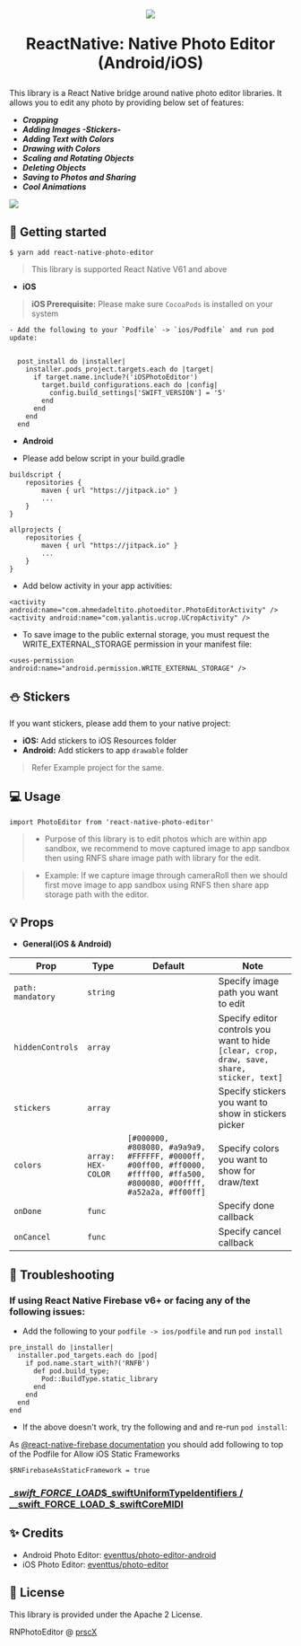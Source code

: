 <h1 align="center">

<p align="center">
  <img src="https://lh3.googleusercontent.com/dsJXfHnUx0qvZIB_80F-q0iN18eIqmx6g10bmsVN8R6nEnLQDKvJ9lXCbnPCgDEZMw=s180"/>
</p>

ReactNative: Native Photo Editor (Android/iOS)

</h1>
This library is a React Native bridge around native photo editor libraries. It allows you to edit any photo by providing below set of features:


* _**Cropping**_
* _**Adding Images -Stickers-**_
* _**Adding Text with Colors**_
* _**Drawing with Colors**_
* _**Scaling and Rotating Objects**_
* _**Deleting Objects**_
* _**Saving to Photos and Sharing**_
* _**Cool Animations**_

<img src="assets/hero.gif" />

## 📖 Getting started

`$ yarn add react-native-photo-editor`

> This library is supported React Native V61 and above

- **iOS**

> **iOS Prerequisite:** Please make sure `CocoaPods` is installed on your system

	- Add the following to your `Podfile` -> `ios/Podfile` and run pod update:

```

  post_install do |installer|
    installer.pods_project.targets.each do |target|
      if target.name.include?('iOSPhotoEditor')
        target.build_configurations.each do |config|
          config.build_settings['SWIFT_VERSION'] = '5'
        end
      end
    end
  end

```

- **Android**

- Please add below script in your build.gradle

```
buildscript {
    repositories {
        maven { url "https://jitpack.io" }
        ...
    }
}

allprojects {
    repositories {
        maven { url "https://jitpack.io" }
        ...
    }
}
```


- Add below activity in your app activities:

`
<activity android:name="com.ahmedadeltito.photoeditor.PhotoEditorActivity" />
<activity android:name="com.yalantis.ucrop.UCropActivity" />
`

- To save image to the public external storage, you must request the WRITE_EXTERNAL_STORAGE permission in your manifest file:

`<uses-permission android:name="android.permission.WRITE_EXTERNAL_STORAGE" />`

## ⛄️ Stickers

If you want stickers, please add them to your native project:

* **iOS:** Add stickers to iOS Resources folder
* **Android:** Add stickers to app `drawable` folder

> Refer Example project for the same.

## 💻 Usage

```
import PhotoEditor from 'react-native-photo-editor'

```

> * Purpose of this library is to edit photos which are within app sandbox, we recommend to move captured image to app sandbox then using RNFS share image path with library for the edit.

> * Example: If we capture image through cameraRoll then we should first move image to app sandbox using RNFS then share app storage path with the editor.

## 💡 Props

- **General(iOS & Android)**

| Prop                   | Type                | Default | Note                                             |
| ---------------------- | ------------------- | ------- | ------------------------------------------------ |
| `path: mandatory`     | `string`            |         | Specify image path you want to edit                 |
| `hiddenControls`                | `array`            |         | Specify editor controls you want to hide `[clear, crop, draw, save, share, sticker, text]`                        |
| `stickers`          | `array`            |         | Specify stickers you want to show in stickers picker                  |
| `colors`     | `array: HEX-COLOR` |    `[#000000, #808080, #a9a9a9, #FFFFFF, #0000ff, #00ff00, #ff0000, #ffff00, #ffa500, #800080, #00ffff, #a52a2a, #ff00ff]`     | Specify colors you want to show for draw/text              |
| `onDone`    | `func` |         | Specify done callback            |
| `onCancel`        | `func`            |      | Specify cancel callback       |

## 🔧 Troubleshooting
### If using React Native Firebase v6+ or facing any of the following issues: 
  - Add the following to your `podfile -> ios/podfile` and run `pod install`
```
pre_install do |installer|
  installer.pod_targets.each do |pod|
    if pod.name.start_with?('RNFB')
      def pod.build_type;
        Pod::BuildType.static_library
      end
    end
  end
end
```

  - If the above doesn't work, try the following and and re-run `pod install`:

As [@react-native-firebase documentation](https://rnfirebase.io/#allow-ios-static-frameworks) you should add following to top of the Podfile for Allow iOS Static Frameworks
```
$RNFirebaseAsStaticFramework = true
```

### [__swift_FORCE_LOAD_$_swiftUniformTypeIdentifiers / __swift_FORCE_LOAD_$_swiftCoreMIDI](https://github.com/prscX/react-native-photo-editor/issues/171)

## ✨ Credits

- Android Photo Editor: [eventtus/photo-editor-android](https://github.com/eventtus/photo-editor-android)
- iOS Photo Editor: [eventtus/photo-editor](https://github.com/eventtus/photo-editor)

## 📜 License
This library is provided under the Apache 2 License.

RNPhotoEditor @ [prscX](https://github.com/prscX)
